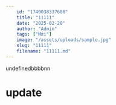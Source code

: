```yaml
---
    id: "1740038337608"
    title: "11111"
    date: "2025-02-20"
    author: "Admin"
    tags: ["Mới"]
    image: "/assets/uploads/sample.jpg"
    slug: "11111"
    filename: "11111.md"
---
```

undefinedbbbbnn
# update